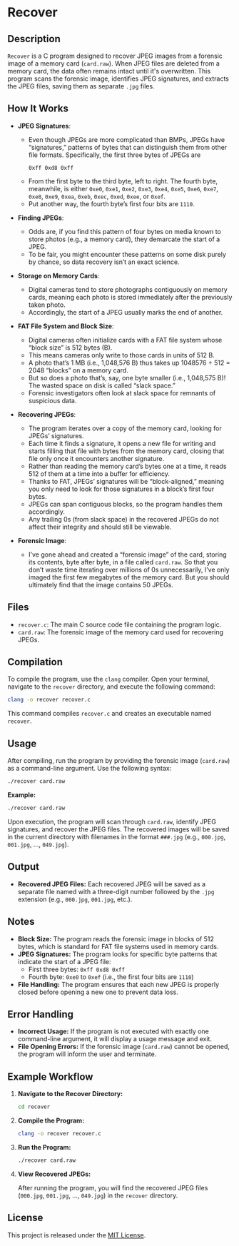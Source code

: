
# Recover

## Description

`Recover` is a C program designed to recover JPEG images from a forensic image of a memory card (`card.raw`). When JPEG files are deleted from a memory card, the data often remains intact until it's overwritten. This program scans the forensic image, identifies JPEG signatures, and extracts the JPEG files, saving them as separate `.jpg` files.

## How It Works

- **JPEG Signatures**:
  - Even though JPEGs are more complicated than BMPs, JPEGs have “signatures,” patterns of bytes that can distinguish them from other file formats. Specifically, the first three bytes of JPEGs are
    ```
    0xff 0xd8 0xff
    ```
  - From the first byte to the third byte, left to right. The fourth byte, meanwhile, is either `0xe0`, `0xe1`, `0xe2`, `0xe3`, `0xe4`, `0xe5`, `0xe6`, `0xe7`, `0xe8`, `0xe9`, `0xea`, `0xeb`, `0xec`, `0xed`, `0xee`, or `0xef`.
  - Put another way, the fourth byte’s first four bits are `1110`.

- **Finding JPEGs**:
  - Odds are, if you find this pattern of four bytes on media known to store photos (e.g., a memory card), they demarcate the start of a JPEG.
  - To be fair, you might encounter these patterns on some disk purely by chance, so data recovery isn’t an exact science.

- **Storage on Memory Cards**:
  - Digital cameras tend to store photographs contiguously on memory cards, meaning each photo is stored immediately after the previously taken photo.
  - Accordingly, the start of a JPEG usually marks the end of another.

- **FAT File System and Block Size**:
  - Digital cameras often initialize cards with a FAT file system whose “block size” is 512 bytes (B).
  - This means cameras only write to those cards in units of 512 B.
  - A photo that’s 1 MB (i.e., 1,048,576 B) thus takes up 1048576 ÷ 512 = 2048 “blocks” on a memory card.
  - But so does a photo that’s, say, one byte smaller (i.e., 1,048,575 B)! The wasted space on disk is called “slack space.”
  - Forensic investigators often look at slack space for remnants of suspicious data.

- **Recovering JPEGs**:
  - The program iterates over a copy of the memory card, looking for JPEGs’ signatures.
  - Each time it finds a signature, it opens a new file for writing and starts filling that file with bytes from the memory card, closing that file only once it encounters another signature.
  - Rather than reading the memory card’s bytes one at a time, it reads 512 of them at a time into a buffer for efficiency.
  - Thanks to FAT, JPEGs’ signatures will be “block-aligned,” meaning you only need to look for those signatures in a block’s first four bytes.
  - JPEGs can span contiguous blocks, so the program handles them accordingly.
  - Any trailing 0s (from slack space) in the recovered JPEGs do not affect their integrity and should still be viewable.

- **Forensic Image**:
  - I’ve gone ahead and created a “forensic image” of the card, storing its contents, byte after byte, in a file called `card.raw`. So that you don’t waste time iterating over millions of 0s unnecessarily, I’ve only imaged the first few megabytes of the memory card. But you should ultimately find that the image contains 50 JPEGs.

## Files

- `recover.c`: The main C source code file containing the program logic.
- `card.raw`: The forensic image of the memory card used for recovering JPEGs.

## Compilation

To compile the program, use the `clang` compiler. Open your terminal, navigate to the `recover` directory, and execute the following command:

```bash
clang -o recover recover.c
```

This command compiles `recover.c` and creates an executable named `recover`.

## Usage

After compiling, run the program by providing the forensic image (`card.raw`) as a command-line argument. Use the following syntax:

```bash
./recover card.raw
```

**Example:**

```bash
./recover card.raw
```

Upon execution, the program will scan through `card.raw`, identify JPEG signatures, and recover the JPEG files. The recovered images will be saved in the current directory with filenames in the format `###.jpg` (e.g., `000.jpg`, `001.jpg`, ..., `049.jpg`).

## Output

- **Recovered JPEG Files:** Each recovered JPEG will be saved as a separate file named with a three-digit number followed by the `.jpg` extension (e.g., `000.jpg`, `001.jpg`, etc.).

## Notes

- **Block Size:** The program reads the forensic image in blocks of 512 bytes, which is standard for FAT file systems used in memory cards.
- **JPEG Signatures:** The program looks for specific byte patterns that indicate the start of a JPEG file:
  - First three bytes: `0xff 0xd8 0xff`
  - Fourth byte: `0xe0` to `0xef` (i.e., the first four bits are `1110`)
- **File Handling:** The program ensures that each new JPEG is properly closed before opening a new one to prevent data loss.

## Error Handling

- **Incorrect Usage:** If the program is not executed with exactly one command-line argument, it will display a usage message and exit.
- **File Opening Errors:** If the forensic image (`card.raw`) cannot be opened, the program will inform the user and terminate.

## Example Workflow

1. **Navigate to the Recover Directory:**

   ```bash
   cd recover
   ```

2. **Compile the Program:**

   ```bash
   clang -o recover recover.c
   ```

3. **Run the Program:**

   ```bash
   ./recover card.raw
   ```

4. **View Recovered JPEGs:**

   After running the program, you will find the recovered JPEG files (`000.jpg`, `001.jpg`, ..., `049.jpg`) in the `recover` directory.

## License

This project is released under the [MIT License](https://opensource.org/licenses/MIT).
